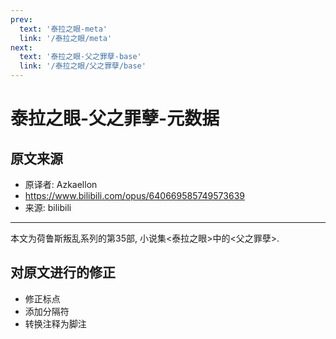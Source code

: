 ```yaml
---
prev:
  text: '泰拉之眼-meta'
  link: '/泰拉之眼/meta'
next:
  text: '泰拉之眼-父之罪孽-base'
  link: '/泰拉之眼/父之罪孽/base'
---
```


# 泰拉之眼-父之罪孽-元数据

## 原文来源

+ 原译者: Azkaellon
+ <https://www.bilibili.com/opus/640669585749573639>
+ 来源: bilibili

--------

本文为荷鲁斯叛乱系列的第35部, 小说集<泰拉之眼>中的<父之罪孽>.

## 对原文进行的修正

+ 修正标点
+ 添加分隔符
+ 转换注释为脚注
